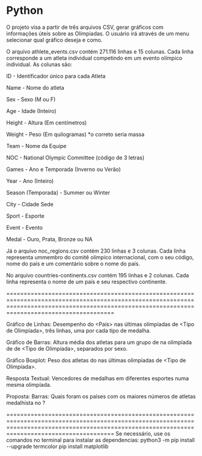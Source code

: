 # Python
O projeto visa a partir de três arquivos CSV, gerar gráficos com informações úteis sobre as Olímpiadas. O usuário irá através de um menu selecionar qual gráfico deseja e como.

O arquivo athlete_events.csv contém 271.116 linhas e 15 colunas. Cada linha corresponde a um atleta individual competindo em um evento olímpico individual. As colunas são:

ID - Identificador único para cada Atleta

Name - Nome do atleta

Sex - Sexo (M ou F)

Age - Idade (Inteiro)

Height - Altura (Em centímetros)

Weight - Peso (Em quilogramas) *o correto seria massa

Team - Nome da Equipe

NOC - National Olympic Committee (código de 3 letras)

Games - Ano e Temporada (Inverno ou Verão)

Year - Ano (Inteiro)

Season (Temporada) - Summer ou Winter

City - Cidade Sede

Sport - Esporte

Event - Evento

Medal - Ouro, Prata, Bronze ou NA

Já o arquivo noc_regions.csv contém 230 linhas e 3 colunas. Cada linha representa ummembro do comitê olímpico internacional, com o seu código, nome do país e um comentário sobre o nome do país.

No arquivo countries-continents.csv contém 195 linhas e 2 colunas. Cada linha representa o
nome de um país e seu respectivo continente.

=================================================================================================================================================================================================

Gráfico de Linhas:
  Desempenho do <País> nas últimas <X> olimpíadas de <Tipo de Olimpíada>, três
linhas, uma por cada tipo de medalha.

Gráfico de Barras:
  Altura média dos atletas para um grupo de <Esportes> na olimpíada de <Ano>
de <Tipo de Olimpíada>, separados por sexo.

Gráfico Boxplot:
  Peso dos atletas do <Esporte> nas últimas <X> olimpíadas de <Tipo de
Olimpíada>.

Resposta Textual:
  Vencedores de medalhas em diferentes esportes numa mesma olimpíada.

Proposta:
  Barras: Quais foram os <X> países com os maiores números de atletas medalhista no <ano> ? 
  
=================================================================================================================================================================================================
Se necessário, use os comandos no terminal para instalar as dependencias:
  python3 -m pip install --upgrade termcolor
  pip install matplotlib

